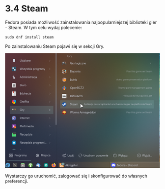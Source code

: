 # 3.4 Steam

Fedora posiada możliwość zainstalowania najpopularniejszej biblioteki gier - Steam.
W tym celu wydaj polecenie:
```
sudo dnf install steam
```

Po zainstalowaniu Steam pojawi się w sekcji Gry.

![Steam](./gfx/steam_1.png)

Wystarczy go uruchomić, zalogować się i skonfigurować do własnych preferencji.
